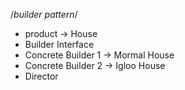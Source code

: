 /*builder pattern*/
- product -> House
- Builder Interface
- Concrete Builder 1 -> Mormal House
- Concrete Builder 2 -> Igloo House
- Director